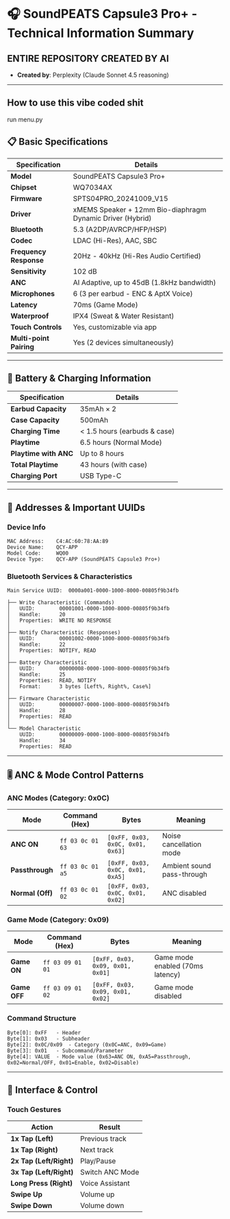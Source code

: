 # 🎧 SoundPEATS Capsule3 Pro+ - Technical Information Summary

## ENTIRE REPOSITORY CREATED BY AI
- **Created by**: Perplexity (Claude Sonnet 4.5 reasoning)

***
## How to use this vibe coded shit
run menu.py 

## 📋 Basic Specifications

| Specification | Details |
|---|---|
| **Model** | SoundPEATS Capsule3 Pro+ |
| **Chipset** | WQ7034AX |
| **Firmware** | SPTS04PRO_20241009_V15 |
| **Driver** | xMEMS Speaker + 12mm Bio-diaphragm Dynamic Driver (Hybrid) |
| **Bluetooth** | 5.3 (A2DP/AVRCP/HFP/HSP) |
| **Codec** | LDAC (Hi-Res), AAC, SBC |
| **Frequency Response** | 20Hz - 40kHz (Hi-Res Audio Certified) |
| **Sensitivity** | 102 dB |
| **ANC** | AI Adaptive, up to 45dB (1.8kHz bandwidth) |
| **Microphones** | 6 (3 per earbud - ENC & AptX Voice) |
| **Latency** | 70ms (Game Mode) |
| **Waterproof** | IPX4 (Sweat & Water Resistant) |
| **Touch Controls** | Yes, customizable via app |
| **Multi-point Pairing** | Yes (2 devices simultaneously) |

***

## 🔋 Battery & Charging Information

| Specification | Details |
|---|---|
| **Earbud Capacity** | 35mAh × 2 |
| **Case Capacity** | 500mAh |
| **Charging Time** | < 1.5 hours (earbuds & case) |
| **Playtime** | 6.5 hours (Normal Mode) |
| **Playtime with ANC** | Up to 8 hours |
| **Total Playtime** | 43 hours (with case) |
| **Charging Port** | USB Type-C |

***

## 🔌 Addresses & Important UUIDs

### Device Info
```
MAC Address:    C4:AC:60:78:AA:89
Device Name:    QCY-APP
Model Code:     WQ00
Device Type:    QCY-APP (SoundPEATS Capsule3 Pro+)
```

### Bluetooth Services & Characteristics
```
Main Service UUID:  0000a001-0000-1000-8000-00805f9b34fb

├── Write Characteristic (Commands)
│   UUID:        00001001-0000-1000-8000-00805f9b34fb
│   Handle:      20
│   Properties:  WRITE NO RESPONSE
│   
├── Notify Characteristic (Responses)
│   UUID:        00001002-0000-1000-8000-00805f9b34fb
│   Handle:      22
│   Properties:  NOTIFY, READ
│   
├── Battery Characteristic
│   UUID:        00000008-0000-1000-8000-00805f9b34fb
│   Handle:      25
│   Properties:  READ, NOTIFY
│   Format:      3 bytes [Left%, Right%, Case%]
│   
├── Firmware Characteristic
│   UUID:        00000007-0000-1000-8000-00805f9b34fb
│   Handle:      28
│   Properties:  READ
│   
└── Model Characteristic
    UUID:        00000009-0000-1000-8000-00805f9b34fb
    Handle:      34
    Properties:  READ
```

***

## 🎚️ ANC & Mode Control Patterns

### ANC Modes (Category: 0x0C)

| Mode | Command (Hex) | Bytes | Meaning |
|---|---|---|---|
| **ANC ON** | `ff 03 0c 01 63` | `[0xFF, 0x03, 0x0C, 0x01, 0x63]` | Noise cancellation mode |
| **Passthrough** | `ff 03 0c 01 a5` | `[0xFF, 0x03, 0x0C, 0x01, 0xA5]` | Ambient sound pass-through |
| **Normal (Off)** | `ff 03 0c 01 02` | `[0xFF, 0x03, 0x0C, 0x01, 0x02]` | ANC disabled |

### Game Mode (Category: 0x09)

| Mode | Command (Hex) | Bytes | Meaning |
|---|---|---|---|
| **Game ON** | `ff 03 09 01 01` | `[0xFF, 0x03, 0x09, 0x01, 0x01]` | Game mode enabled (70ms latency) |
| **Game OFF** | `ff 03 09 01 02` | `[0xFF, 0x03, 0x09, 0x01, 0x02]` | Game mode disabled |

### Command Structure
```
Byte[0]: 0xFF   - Header
Byte[1]: 0x03   - Subheader
Byte[2]: 0x0C/0x09  - Category (0x0C=ANC, 0x09=Game)
Byte[3]: 0x01   - Subcommand/Parameter
Byte[4]: VALUE  - Mode value (0x63=ANC ON, 0xA5=Passthrough, 0x02=Normal/OFF, 0x01=Enable, 0x02=Disable)
```

***

## 📱 Interface & Control

### Touch Gestures
| Action | Result |
|---|---|
| **1x Tap (Left)** | Previous track |
| **1x Tap (Right)** | Next track |
| **2x Tap (Left/Right)** | Play/Pause |
| **3x Tap (Left/Right)** | Switch ANC Mode |
| **Long Press (Right)** | Voice Assistant |
| **Swipe Up** | Volume up |
| **Swipe Down** | Volume down |
